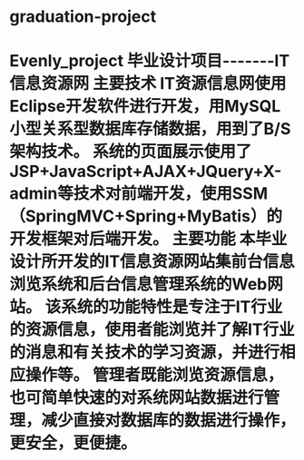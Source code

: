 # graduation-project
# Evenly_project 毕业设计项目-------IT信息资源网 主要技术 IT资源信息网使用Eclipse开发软件进行开发，用MySQL小型关系型数据库存储数据，用到了B/S架构技术。 系统的页面展示使用了JSP+JavaScript+AJAX+JQuery+X-admin等技术对前端开发，使用SSM（SpringMVC+Spring+MyBatis）的开发框架对后端开发。 主要功能 本毕业设计所开发的IT信息资源网站集前台信息浏览系统和后台信息管理系统的Web网站。 该系统的功能特性是专注于IT行业的资源信息，使用者能浏览并了解IT行业的消息和有关技术的学习资源，并进行相应操作等。 管理者既能浏览资源信息，也可简单快速的对系统网站数据进行管理，减少直接对数据库的数据进行操作，更安全，更便捷。
